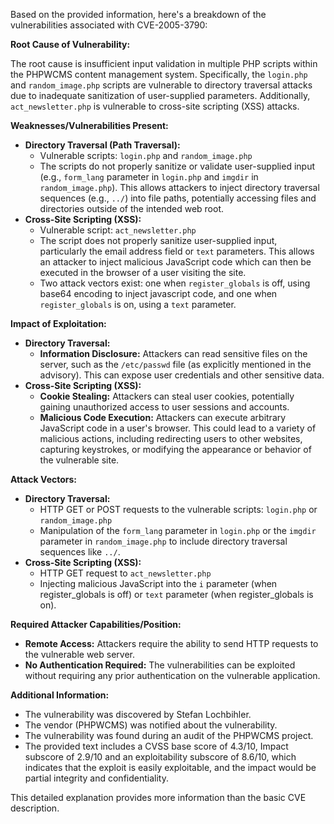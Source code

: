 Based on the provided information, here's a breakdown of the vulnerabilities associated with CVE-2005-3790:

**Root Cause of Vulnerability:**

The root cause is insufficient input validation in multiple PHP scripts within the PHPWCMS content management system. Specifically, the `login.php` and `random_image.php` scripts are vulnerable to directory traversal attacks due to inadequate sanitization of user-supplied parameters. Additionally, `act_newsletter.php` is vulnerable to cross-site scripting (XSS) attacks.

**Weaknesses/Vulnerabilities Present:**

*   **Directory Traversal (Path Traversal):**
    *   Vulnerable scripts: `login.php` and `random_image.php`
    *   The scripts do not properly sanitize or validate user-supplied input (e.g., `form_lang` parameter in `login.php` and `imgdir` in `random_image.php`). This allows attackers to inject directory traversal sequences (e.g., `../`) into file paths, potentially accessing files and directories outside of the intended web root.
*   **Cross-Site Scripting (XSS):**
    *   Vulnerable script: `act_newsletter.php`
    *   The script does not properly sanitize user-supplied input, particularly the email address field or `text` parameters. This allows an attacker to inject malicious JavaScript code which can then be executed in the browser of a user visiting the site.
    *   Two attack vectors exist: one when `register_globals` is off, using base64 encoding to inject javascript code, and one when `register_globals` is on, using a `text` parameter.

**Impact of Exploitation:**

*   **Directory Traversal:**
    *   **Information Disclosure:** Attackers can read sensitive files on the server, such as the `/etc/passwd` file (as explicitly mentioned in the advisory). This can expose user credentials and other sensitive data.
*   **Cross-Site Scripting (XSS):**
    *   **Cookie Stealing:** Attackers can steal user cookies, potentially gaining unauthorized access to user sessions and accounts.
    *   **Malicious Code Execution:**  Attackers can execute arbitrary JavaScript code in a user's browser. This could lead to a variety of malicious actions, including redirecting users to other websites, capturing keystrokes, or modifying the appearance or behavior of the vulnerable site.

**Attack Vectors:**

*   **Directory Traversal:**
    *   HTTP GET or POST requests to the vulnerable scripts: `login.php` or `random_image.php`
    *   Manipulation of the `form_lang` parameter in `login.php` or the `imgdir` parameter in `random_image.php` to include directory traversal sequences like `../`.
*   **Cross-Site Scripting (XSS):**
    *   HTTP GET request to `act_newsletter.php`
    *   Injecting malicious JavaScript into the `i` parameter (when register_globals is off) or `text` parameter (when register_globals is on).

**Required Attacker Capabilities/Position:**

*   **Remote Access:** Attackers require the ability to send HTTP requests to the vulnerable web server.
*   **No Authentication Required:**  The vulnerabilities can be exploited without requiring any prior authentication on the vulnerable application.

**Additional Information:**

* The vulnerability was discovered by Stefan Lochbihler.
* The vendor (PHPWCMS) was notified about the vulnerability.
* The vulnerability was found during an audit of the PHPWCMS project.
* The provided text includes a CVSS base score of 4.3/10, Impact subscore of 2.9/10 and an exploitability subscore of 8.6/10, which indicates that the exploit is easily exploitable, and the impact would be partial integrity and confidentiality.

This detailed explanation provides more information than the basic CVE description.